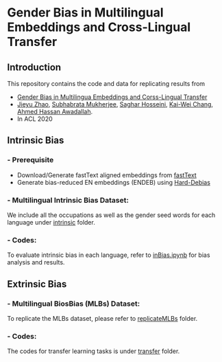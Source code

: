 # Gender Bias in Multilingual Embeddings and Cross-Lingual Transfer


## Introduction
This repository contains the code and data for replicating results from 
- [Gender Bias in Multilingua Embeddings and Corss-Lingual Transfer]()
- [Jieyu Zhao](https://jyzhao.net/), [Subhabrata Mukherjee](https://www.microsoft.com/en-us/research/people/submukhe/), [Saghar Hosseini](https://www.microsoft.com/en-us/research/people/sahoss/), [Kai-Wei Chang](http://web.cs.ucla.edu/~kwchang/), [Ahmed Hassan Awadallah](https://www.microsoft.com/en-us/research/people/hassanam/).
- In ACL 2020


## Intrinsic Bias

### - Prerequisite

- Download/Generate fastText aligned embeddings from [fastText](https://github.com/facebookresearch/fastText/tree/master/alignment)
- Generate bias-reduced EN embeddings (ENDEB) using [Hard-Debias](https://github.com/tolga-b/debiaswe)

### - Multilingual Intrinsic Bias Dataset:

 We include all the occupations as well as the gender seed words for each language under [intrinsic](./intrinsic) folder.

### - Codes:

To evaluate intrinsic bias in each language, refer to [inBias.ipynb](./intrinsic/inBias.ipynb) for bias analysis and results.


## Extrinsic Bias

### - Multilingual BiosBias (MLBs) Dataset:

To replicate the MLBs dataset, please refer to [replicateMLBs](./extrinsic/replicateMLBs) folder.

### - Codes:

The codes for transfer learning tasks is under [transfer](./extrinsic/transfer) folder.

